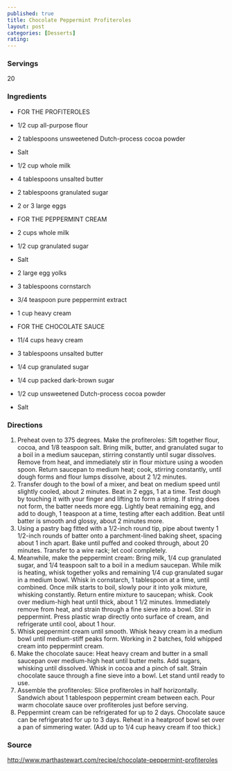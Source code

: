```yaml
---
published: true
title: Chocolate Peppermint Profiteroles
layout: post
categories: [Desserts]
rating: 
---
```

### Servings
20

### Ingredients
- FOR THE PROFITEROLES
- 1/2 cup all-purpose flour
- 2 tablespoons unsweetened Dutch-process cocoa powder
- Salt
- 1/2 cup whole milk
- 4 tablespoons unsalted butter
- 2 tablespoons granulated sugar
- 2 or 3 large eggs

- FOR THE PEPPERMINT CREAM
- 2 cups whole milk
- 1/2 cup granulated sugar
- Salt
- 2 large egg yolks
- 3 tablespoons cornstarch
- 3/4 teaspoon pure peppermint extract
- 1 cup heavy cream

- FOR THE CHOCOLATE SAUCE
- 11/4 cups heavy cream
- 3 tablespoons unsalted butter
- 1/4 cup granulated sugar
- 1/4 cup packed dark-brown sugar
- 1/2 cup unsweetened Dutch-process cocoa powder
- Salt



### Directions
1. Preheat oven to 375 degrees. Make the profiteroles: Sift together flour, cocoa, and 1/8 teaspoon salt. Bring milk, butter, and granulated sugar to a boil in a medium saucepan, stirring constantly until sugar dissolves. Remove from heat, and immediately stir in flour mixture using a wooden spoon. Return saucepan to medium heat; cook, stirring constantly, until dough forms and flour lumps dissolve, about 2 1/2 minutes.
2. Transfer dough to the bowl of a mixer, and beat on medium speed until slightly cooled, about 2 minutes. Beat in 2 eggs, 1 at a time. Test dough by touching it with your finger and lifting to form a string. If string does not form, the batter needs more egg. Lightly beat remaining egg, and add to dough, 1 teaspoon at a time, testing after each addition. Beat until batter is smooth and glossy, about 2 minutes more.
3. Using a pastry bag fitted with a 1/2-inch round tip, pipe about twenty 1 1/2-inch rounds of batter onto a parchment-lined baking sheet, spacing about 1 inch apart. Bake until puffed and cooked through, about 20 minutes. Transfer to a wire rack; let cool completely.
4. Meanwhile, make the peppermint cream: Bring milk, 1/4 cup granulated sugar, and 1/4 teaspoon salt to a boil in a medium saucepan. While milk is heating, whisk together yolks and remaining 1/4 cup granulated sugar in a medium bowl. Whisk in cornstarch, 1 tablespoon at a time, until combined. Once milk starts to boil, slowly pour it into yolk mixture, whisking constantly. Return entire mixture to saucepan; whisk. Cook over medium-high heat until thick, about 1 1/2 minutes. Immediately remove from heat, and strain through a fine sieve into a bowl. Stir in peppermint. Press plastic wrap directly onto surface of cream, and refrigerate until cool, about 1 hour.
5. Whisk peppermint cream until smooth. Whisk heavy cream in a medium bowl until medium-stiff peaks form. Working in 2 batches, fold whipped cream into peppermint cream.
6. Make the chocolate sauce: Heat heavy cream and butter in a small saucepan over medium-high heat until butter melts. Add sugars, whisking until dissolved. Whisk in cocoa and a pinch of salt. Strain chocolate sauce through a fine sieve into a bowl. Let stand until ready to use.
7. Assemble the profiteroles: Slice profiteroles in half horizontally. Sandwich about 1 tablespoon peppermint cream between each. Pour warm chocolate sauce over profiteroles just before serving.
8. Peppermint cream can be refrigerated for up to 2 days. Chocolate sauce can be refrigerated for up to 3 days. Reheat in a heatproof bowl set over a pan of simmering water. (Add up to 1/4 cup heavy cream if too thick.)

### Source
<a href="http://www.marthastewart.com/recipe/chocolate-peppermint-profiteroles" target="new">http://www.marthastewart.com/recipe/chocolate-peppermint-profiteroles</a>
